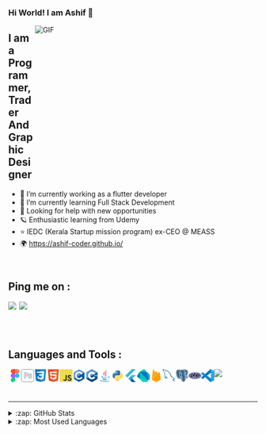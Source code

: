 
### Hi World! I am Ashif 🙌

 <img align="right" alt="GIF" src="https://user-images.githubusercontent.com/71429125/133354455-15843eca-d118-4736-a9f2-0c18172e7e8d.gif" width="450" height="320" />


## I am a Programmer, Trader And Graphic Designer

- 🔭 I’m currently working as a flutter developer
- 🌱 I’m currently learning Full Stack Development
- 🤔 Looking for help with new opportunities
- 🪐 Enthusiastic learning from Udemy
- ⭐ IEDC (Kerala Startup mission program) ex-CEO @ MEASS
- 🌍 https://ashif-coder.github.io/ 

<br />

## Ping me on :

[<img align="left" width="22px"  src="https://user-images.githubusercontent.com/71429125/133359405-9eddd24d-7893-4dd5-b717-7207a4c18caf.png" />][Instagram]
[<img align="left" width="22px"  src="https://user-images.githubusercontent.com/71429125/133359455-73cd4dbf-3b1f-4e6e-9358-b1924a4178f3.png" />][LinkedIn]


<br />

<br /><br />

## Languages and Tools :

<!-- Enthusiast:Start -->
<img align="left" width="26px"  src="https://raw.githubusercontent.com/devicons/devicon/master/icons/figma/figma-original.svg" />
<img align="left" width="26px"  src="https://raw.githubusercontent.com/devicons/devicon/master/icons/photoshop/photoshop-line.svg" />
<img align="left" width="26px"  src="https://raw.githubusercontent.com/devicons/devicon/master/icons/css3/css3-original.svg" />
<img align="left" width="26px"  src="https://raw.githubusercontent.com/devicons/devicon/master/icons/html5/html5-original.svg" />
<img align="left" width="26px"  src="https://raw.githubusercontent.com/devicons/devicon/master/icons/javascript/javascript-original.svg" />
<img align="left" width="26px"  src="https://raw.githubusercontent.com/devicons/devicon/master/icons/c/c-original.svg" />
<img align="left" width="26px"  src="https://raw.githubusercontent.com/devicons/devicon/master/icons/cplusplus/cplusplus-original.svg" />
<img align="left" width="26px"  src="https://raw.githubusercontent.com/devicons/devicon/master/icons/java/java-original.svg" />
<img align="left" width="26px"  src="https://raw.githubusercontent.com/devicons/devicon/master/icons/python/python-original.svg" />
<img align="left" width="26px"  src="https://raw.githubusercontent.com/devicons/devicon/master/icons/flutter/flutter-original.svg" />
<img align="left" width="26px"  src="https://raw.githubusercontent.com/devicons/devicon/master/icons/dart/dart-original.svg" />
<img align="left" width="26px"  src="https://raw.githubusercontent.com/devicons/devicon/master/icons/firebase/firebase-plain.svg" />
<img align="left" width="26px"  src="https://raw.githubusercontent.com/devicons/devicon/master/icons/mysql/mysql-original.svg" />
<img align="left" width="26px"  src="https://raw.githubusercontent.com/devicons/devicon/master/icons/postgresql/postgresql-original.svg" />
<img align="left" width="26px"  src="https://raw.githubusercontent.com/devicons/devicon/master/icons/php/php-original.svg" />
<img align="left" width="26px"  src="https://raw.githubusercontent.com/devicons/devicon/master/icons/vscode/vscode-original.svg" />
<img align="left" width="26px"  src="https://user-images.githubusercontent.com/71429125/133364368-b6c0f8da-0684-446f-9ecd-eec2996b35a5.png" />

<!-- Enthusiast:Start -->

<br /><br />
<br />

---

<details>
  <summary>:zap: GitHub Stats</summary>

  <img align="left" alt="Ashif-coder's GitHub Stats" src="https://github-readme-stats.vercel.app/api?username=Ashif-coder&show_icons=true&hide_border=true" />

</details>

<details>
  <summary>:zap: Most Used Languages</summary>

<img align="left" alt="Ashif-coder" src="https://github-readme-stats.vercel.app/api/top-langs/?username=Ashif-coder" />

</details>

[LinkedIn]: https://www.linkedin.com/in/ashifma/
[instagram]: https://www.instagram.com/ashif_m.a/

